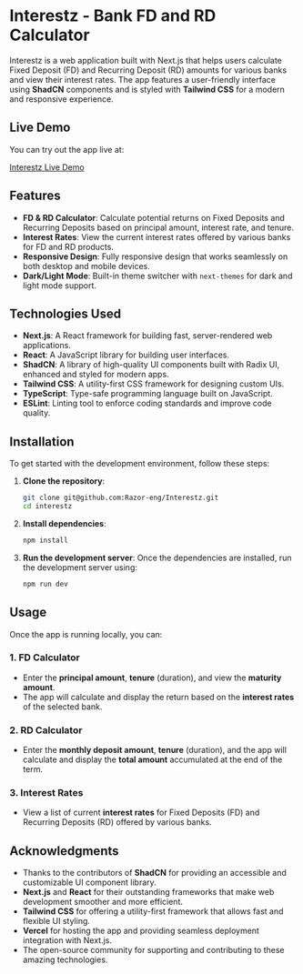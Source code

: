 # Interestz - Bank FD and RD Calculator

Interestz is a web application built with Next.js that helps users calculate Fixed Deposit (FD) and Recurring Deposit (RD) amounts for various banks and view their interest rates. The app features a user-friendly interface using **ShadCN** components and is styled with **Tailwind CSS** for a modern and responsive experience.

## Live Demo

You can try out the app live at:

[Interestz Live Demo](https://interestz.vercel.app/)

## Features

- **FD & RD Calculator**: Calculate potential returns on Fixed Deposits and Recurring Deposits based on principal amount, interest rate, and tenure.
- **Interest Rates**: View the current interest rates offered by various banks for FD and RD products.
- **Responsive Design**: Fully responsive design that works seamlessly on both desktop and mobile devices.
- **Dark/Light Mode**: Built-in theme switcher with `next-themes` for dark and light mode support.

## Technologies Used

- **Next.js**: A React framework for building fast, server-rendered web applications.
- **React**: A JavaScript library for building user interfaces.
- **ShadCN**: A library of high-quality UI components built with Radix UI, enhanced and styled for modern apps.
- **Tailwind CSS**: A utility-first CSS framework for designing custom UIs.
- **TypeScript**: Type-safe programming language built on JavaScript.
- **ESLint**: Linting tool to enforce coding standards and improve code quality.

## Installation

To get started with the development environment, follow these steps:

1. **Clone the repository**:

   ```bash
   git clone git@github.com:Razor-eng/Interestz.git
   cd interestz

2. **Install dependencies**:

   ```bash
   npm install

3. **Run the development server**:
Once the dependencies are installed, run the development server using:

   ```bash
   npm run dev

## Usage

Once the app is running locally, you can:

### 1. FD Calculator
- Enter the **principal amount**, **tenure** (duration), and view the **maturity amount**.
- The app will calculate and display the return based on the **interest rates** of the selected bank.

### 2. RD Calculator
- Enter the **monthly deposit amount**, **tenure** (duration), and the app will calculate and display the **total amount** accumulated at the end of the term.

### 3. Interest Rates
- View a list of current **interest rates** for Fixed Deposits (FD) and Recurring Deposits (RD) offered by various banks.


## Acknowledgments

- Thanks to the contributors of **ShadCN** for providing an accessible and customizable UI component library.
- **Next.js** and **React** for their outstanding frameworks that make web development smoother and more efficient.
- **Tailwind CSS** for offering a utility-first framework that allows fast and flexible UI styling.
- **Vercel** for hosting the app and providing seamless deployment integration with Next.js.
- The open-source community for supporting and contributing to these amazing technologies.

